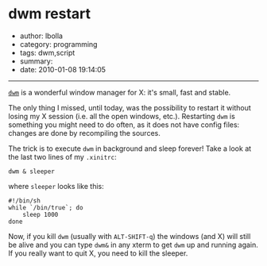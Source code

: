 # dwm restart

- author: lbolla
- category: programming
- tags: dwm,script
- summary: 
- date: 2010-01-08 19:14:05

----------------

[`dwm`][1] is a wonderful window manager for X: it's small, fast and stable.

The
only thing I missed, until today, was the possibility to restart it without
losing my X session (i.e. all the open windows, etc.). Restarting `dwm` is
something you might need to do often, as it does not have config files: changes
are done by recompiling the sources.

The trick is to execute `dwm` in background
and sleep forever! Take a look at the last two lines of my `.xinitrc`:

    dwm & sleeper

where `sleeper` looks like this:

    #!/bin/sh
    while `/bin/true`; do
        sleep 1000
    done

Now, if you kill `dwm` (usually with `ALT-SHIFT-q`) the windows (and X) will
still be alive and you can type `dwm&` in any xterm to get `dwm` up and running
again. If you really want to quit X, you need to kill the sleeper. 

   [1]: http://dwm.suckless.org/

